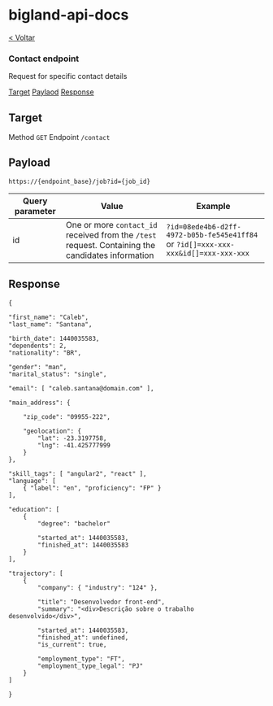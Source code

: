 # bigland-api-docs

[< Voltar](/)

### Contact endpoint

Request for specific contact details

[Target](#target)
[Paylaod](#payload)
[Response](#response)

## Target

Method `GET`
Endpoint `/contact`

## Payload

`https://{endpoint_base}/job?id={job_id}`

| Query parameter | Value | Example |
| --------------- | ----- | ------- |
| id              | One or more `contact_id` received from the `/test` request. Containing the candidates information | `?id=08ede4b6-d2ff-4972-b05b-fe545e41ff84` or `?id[]=xxx-xxx-xxx&id[]=xxx-xxx-xxx` |

## Response

```
{

"first_name": "Caleb",
"last_name": "Santana",

"birth_date": 1440035583,
"dependents": 2,
"nationality": "BR",

"gender": "man",
"marital_status": "single",

"email": [ "caleb.santana@domain.com" ],

"main_address": {

    "zip_code": "09955-222",

    "geolocation": {
        "lat": -23.3197758,
        "lng": -41.425777999
    }
},

"skill_tags": [ "angular2", "react" ],
"language": [
    { "label": "en", "proficiency": "FP" }
],

"education": [
    {
        "degree": "bachelor"

        "started_at": 1440035583,
        "finished_at": 1440035583
    }
],

"trajectory": [
    {
        "company": { "industry": "124" },

        "title": "Desenvolvedor front-end",
        "summary": "<div>Descrição sobre o trabalho desenvolvido</div>",

        "started_at": 1440035583,
        "finished_at": undefined,
        "is_current": true,

        "employment_type": "FT",
        "employment_type_legal": "PJ"
    }
]

}
```
